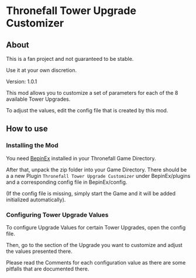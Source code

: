 # Thronefall Tower Upgrade Customizer
## About

This is a fan project and not guaranteed to be stable.

Use it at your own discretion.

Version: 1.0.1

This mod allows you to customize a set of parameters for each of the 8 available Tower Upgrades.

To adjust the values, edit the config file that is created by this mod.
## How to use
### Installing the Mod
You need [BepinEx](https://docs.bepinex.dev/articles/user_guide/installation/index.html) installed in your Thronefall Game Directory.

After that, unpack the zip folder into your Game Directory. There should be a a new Plugin `Thronefall Tower Upgrade Customizer` under BepinEx/plugins and a corresponding config file in BepinEx/config.

(If the config file is missing, simply start the Game and it will be added initialized automatically).
### Configuring Tower Upgrade Values
To configure Upgrade Values for certain Tower Upgrades, open the config file.

Then, go to the section of the Upgrade you want to customize and adjust the values presented there.

Please read the Comments for each configuration value as there are some pitfalls that are documented there.
